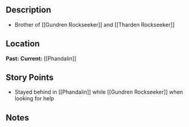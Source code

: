 ## Description
- Brother of [[Gundren Rockseeker]] and [[Tharden Rockseeker]]
## Location
**Past:** 
**Current:** [[Phandalin]]
## Story Points
- Stayed behind in [[Phandalin]] while [[Gundren Rockseeker]] when looking for help
## Notes
